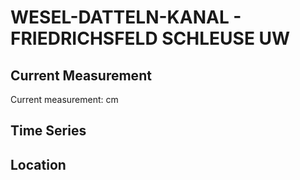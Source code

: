 # WESEL-DATTELN-KANAL - FRIEDRICHSFELD SCHLEUSE UW

## Current Measurement

Current measurement: <Value topic="rivers/pegel-online/WDK/FRIEDRICHSFELD_SCHLEUSE_UW/measurementValue"/> cm

## Time Series

<TimeSeries topic="rivers/pegel-online/WDK/FRIEDRICHSFELD_SCHLEUSE_UW/measurementValue" period="week" />

## Location

<WorldMap>
  <Marker lat="51.62901684198965" lon="6.613936099614114" labelTopic="rivers/pegel-online/WDK/FRIEDRICHSFELD_SCHLEUSE_UW" />
</WorldMap>
